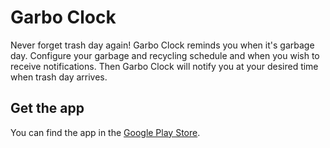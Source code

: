 # Garbo Clock

Never forget trash day again! Garbo Clock reminds you when it's garbage day.
Configure your garbage and recycling schedule and when you wish to receive notifications.
Then Garbo Clock will notify you at your desired time when trash day arrives.

## Get the app

You can find the app in the [Google Play Store](https://play.google.com/store/apps/details?id=com.spinthechoice.garbage.android).

